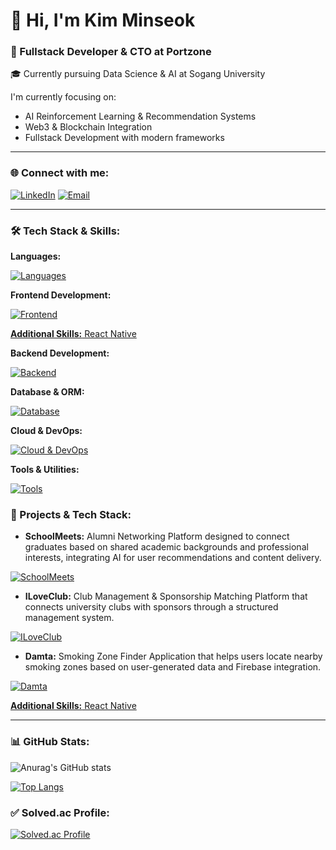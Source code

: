 # 👋 Hi, I'm Kim Minseok

### 💼 Fullstack Developer & CTO at Portzone

🎓 Currently pursuing Data Science & AI at Sogang University

I'm currently focusing on:
- AI Reinforcement Learning & Recommendation Systems
- Web3 & Blockchain Integration
- Fullstack Development with modern frameworks

---

### 🌐 Connect with me:

<a href="https://linkedin.com/in/kmsk99"><img src="https://skillicons.dev/icons?i=linkedin" alt="LinkedIn" /></a>
<a href="mailto:kochevnik99@gmail.com"><img src="https://skillicons.dev/icons?i=gmail" alt="Email" /></a>

---

### 🛠️ Tech Stack & Skills:

**Languages:**
<p align="left">
  <a href="https://skillicons.dev">
    <img src="https://skillicons.dev/icons?i=js,ts,python,html,css" alt="Languages" />
  </a>
</p>

**Frontend Development:**
<p align="left">
  <a href="https://skillicons.dev">
    <img src="https://skillicons.dev/icons?i=react,nextjs,tailwind,styledcomponents" alt="Frontend" />

**Additional Skills:** React Native
  </a>
</p>

**Backend Development:**
<p align="left">
  <a href="https://skillicons.dev">
    <img src="https://skillicons.dev/icons?i=nodejs,nestjs,graphql" alt="Backend" />
  </a>
</p>

**Database & ORM:**
<p align="left">
  <a href="https://skillicons.dev">
    <img src="https://skillicons.dev/icons?i=postgres,planetscale,prisma,supabase" alt="Database" />
  </a>
</p>

**Cloud & DevOps:**
<p align="left">
  <a href="https://skillicons.dev">
    <img src="https://skillicons.dev/icons?i=aws,gcp,docker,vercel" alt="Cloud & DevOps" />
  </a>
</p>

**Tools & Utilities:**
<p align="left">
  <a href="https://skillicons.dev">
    <img src="https://skillicons.dev/icons?i=git,github,figma,vscode,obsidian,notion,vercel" alt="Tools" />
  </a>
</p>

### 🚀 Projects & Tech Stack:

- **SchoolMeets:** Alumni Networking Platform designed to connect graduates based on shared academic backgrounds and professional interests, integrating AI for user recommendations and content delivery.
<p align="left">
  <a href="https://skillicons.dev">
    <img src="https://skillicons.dev/icons?i=react,nextjs,tailwind,supabase,aws,figma" alt="SchoolMeets" />
  </a>
</p>

- **ILoveClub:** Club Management & Sponsorship Matching Platform that connects university clubs with sponsors through a structured management system.
<p align="left">
  <a href="https://skillicons.dev">
    <img src="https://skillicons.dev/icons?i=react,nextjs,tailwind,nestjs,prisma,postgres,graphql,aws,docker,vercel,figma" alt="ILoveClub" />
  </a>
</p>

- **Damta:** Smoking Zone Finder Application that helps users locate nearby smoking zones based on user-generated data and Firebase integration.
<p align="left">
  <a href="https://skillicons.dev">
    <img src="https://skillicons.dev/icons?i=react,firebase,styledcomponents,figma" alt="Damta" />

**Additional Skills:** React Native
  </a>
</p>

---

### 📊 GitHub Stats:

![Anurag's GitHub stats](https://github-readme-stats.vercel.app/api?username=kmsk99&count_private=true&show_icons=true&theme=transparent)

[![Top Langs](https://github-readme-stats.vercel.app/api/top-langs/?username=kmsk99)](https://github.com/anuraghazra/github-readme-stats)

### ✅ Solved.ac Profile:

[![Solved.ac Profile](http://mazassumnida.wtf/api/v2/generate_badge?boj=kmsk99)](https://solved.ac/kmsk99/)
